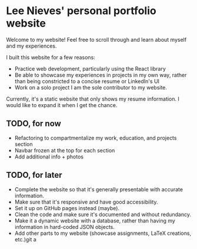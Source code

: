 # Lee Nieves' personal portfolio website

Welcome to my website! Feel free to scroll through and learn about myself and my experiences.

I built this website for a few reasons:
- Practice web development, particularly using the React library
- Be able to showcase my experiences in projects in my own way, rather than being constricted to a concise resume or LinkedIn's UI
- Work on a solo project
I am the sole contributor to my website. 

Currently, it's a static website that only shows my resume information. I would like to expand it when I get the chance.

## TODO, for now
- Refactoring to compartmentalize my work, education, and projects section
- Navbar frozen at the top for each section
- Add additional info + photos

## TODO, for later
- Complete the website so that it's generally presentable with accurate information.
- Make sure that it's responsive and have good accessibility.
- Set it up on GitHub pages instead (maybe).
- Clean the code and make sure it's documented and without redundancy.
- Make it a dynamic website with a database, rather than having my information in hard-coded JSON objects.
- Add other parts to my website (showcase assignments, LaTeX creations, etc.)git a